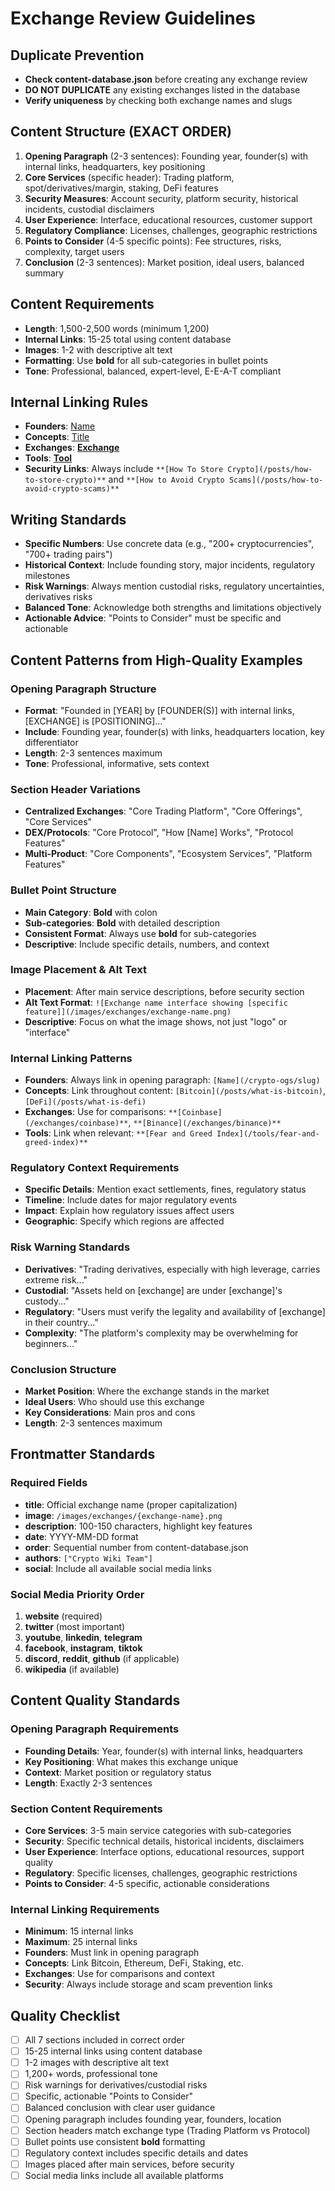 # Exchange Review Guidelines

## Duplicate Prevention

- **Check content-database.json** before creating any exchange review
- **DO NOT DUPLICATE** any existing exchanges listed in the database
- **Verify uniqueness** by checking both exchange names and slugs

## Content Structure (EXACT ORDER)

1. **Opening Paragraph** (2-3 sentences): Founding year, founder(s) with internal links, headquarters, key positioning
2. **Core Services** (specific header): Trading platform, spot/derivatives/margin, staking, DeFi features
3. **Security Measures**: Account security, platform security, historical incidents, custodial disclaimers
4. **User Experience**: Interface, educational resources, customer support
5. **Regulatory Compliance**: Licenses, challenges, geographic restrictions
6. **Points to Consider** (4-5 specific points): Fee structures, risks, complexity, target users
7. **Conclusion** (2-3 sentences): Market position, ideal users, balanced summary

## Content Requirements

- **Length**: 1,500-2,500 words (minimum 1,200)
- **Internal Links**: 15-25 total using content database
- **Images**: 1-2 with descriptive alt text
- **Formatting**: Use **bold** for all sub-categories in bullet points
- **Tone**: Professional, balanced, expert-level, E-E-A-T compliant

## Internal Linking Rules

- **Founders**: [Name](/crypto-ogs/{slug})
- **Concepts**: [Title](/posts/{slug})
- **Exchanges**: **[Exchange](/exchanges/{slug})**
- **Tools**: **[Tool](/tools/{slug})**
- **Security Links**: Always include `**[How To Store Crypto](/posts/how-to-store-crypto)**` and `**[How to Avoid Crypto Scams](/posts/how-to-avoid-crypto-scams)**`

## Writing Standards

- **Specific Numbers**: Use concrete data (e.g., "200+ cryptocurrencies", "700+ trading pairs")
- **Historical Context**: Include founding story, major incidents, regulatory milestones
- **Risk Warnings**: Always mention custodial risks, regulatory uncertainties, derivatives risks
- **Balanced Tone**: Acknowledge both strengths and limitations objectively
- **Actionable Advice**: "Points to Consider" must be specific and actionable

## Content Patterns from High-Quality Examples

### **Opening Paragraph Structure**

- **Format**: "Founded in [YEAR] by [FOUNDER(S)] with internal links, [EXCHANGE] is [POSITIONING]..."
- **Include**: Founding year, founder(s) with links, headquarters location, key differentiator
- **Length**: 2-3 sentences maximum
- **Tone**: Professional, informative, sets context

### **Section Header Variations**

- **Centralized Exchanges**: "Core Trading Platform", "Core Offerings", "Core Services"
- **DEX/Protocols**: "Core Protocol", "How [Name] Works", "Protocol Features"
- **Multi-Product**: "Core Components", "Ecosystem Services", "Platform Features"

### **Bullet Point Structure**

- **Main Category**: **Bold** with colon
- **Sub-categories**: **Bold** with detailed description
- **Consistent Format**: Always use **bold** for sub-categories
- **Descriptive**: Include specific details, numbers, and context

### **Image Placement & Alt Text**

- **Placement**: After main service descriptions, before security section
- **Alt Text Format**: `![Exchange name interface showing [specific feature]](/images/exchanges/exchange-name.png)`
- **Descriptive**: Focus on what the image shows, not just "logo" or "interface"

### **Internal Linking Patterns**

- **Founders**: Always link in opening paragraph: `[Name](/crypto-ogs/slug)`
- **Concepts**: Link throughout content: `[Bitcoin](/posts/what-is-bitcoin)`, `[DeFi](/posts/what-is-defi)`
- **Exchanges**: Use for comparisons: `**[Coinbase](/exchanges/coinbase)**`, `**[Binance](/exchanges/binance)**`
- **Tools**: Link when relevant: `**[Fear and Greed Index](/tools/fear-and-greed-index)**`

### **Regulatory Context Requirements**

- **Specific Details**: Mention exact settlements, fines, regulatory status
- **Timeline**: Include dates for major regulatory events
- **Impact**: Explain how regulatory issues affect users
- **Geographic**: Specify which regions are affected

### **Risk Warning Standards**

- **Derivatives**: "Trading derivatives, especially with high leverage, carries extreme risk..."
- **Custodial**: "Assets held on [exchange] are under [exchange]'s custody..."
- **Regulatory**: "Users must verify the legality and availability of [exchange] in their country..."
- **Complexity**: "The platform's complexity may be overwhelming for beginners..."

### **Conclusion Structure**

- **Market Position**: Where the exchange stands in the market
- **Ideal Users**: Who should use this exchange
- **Key Considerations**: Main pros and cons
- **Length**: 2-3 sentences maximum

## Frontmatter Standards

### **Required Fields**

- **title**: Official exchange name (proper capitalization)
- **image**: `/images/exchanges/{exchange-name}.png`
- **description**: 100-150 characters, highlight key features
- **date**: YYYY-MM-DD format
- **order**: Sequential number from content-database.json
- **authors**: `["Crypto Wiki Team"]`
- **social**: Include all available social media links

### **Social Media Priority Order**

1. **website** (required)
2. **twitter** (most important)
3. **youtube**, **linkedin**, **telegram**
4. **facebook**, **instagram**, **tiktok**
5. **discord**, **reddit**, **github** (if applicable)
6. **wikipedia** (if available)

## Content Quality Standards

### **Opening Paragraph Requirements**

- **Founding Details**: Year, founder(s) with internal links, headquarters
- **Key Positioning**: What makes this exchange unique
- **Context**: Market position or regulatory status
- **Length**: Exactly 2-3 sentences

### **Section Content Requirements**

- **Core Services**: 3-5 main service categories with sub-categories
- **Security**: Specific technical details, historical incidents, disclaimers
- **User Experience**: Interface options, educational resources, support quality
- **Regulatory**: Specific licenses, challenges, geographic restrictions
- **Points to Consider**: 4-5 specific, actionable considerations

### **Internal Linking Requirements**

- **Minimum**: 15 internal links
- **Maximum**: 25 internal links
- **Founders**: Must link in opening paragraph
- **Concepts**: Link Bitcoin, Ethereum, DeFi, Staking, etc.
- **Exchanges**: Use for comparisons and context
- **Security**: Always include storage and scam prevention links

## Quality Checklist

- [ ] All 7 sections included in correct order
- [ ] 15-25 internal links using content database
- [ ] 1-2 images with descriptive alt text
- [ ] 1,200+ words, professional tone
- [ ] Risk warnings for derivatives/custodial risks
- [ ] Specific, actionable "Points to Consider"
- [ ] Balanced conclusion with clear user guidance
- [ ] Opening paragraph includes founding year, founders, location
- [ ] Section headers match exchange type (Trading Platform vs Protocol)
- [ ] Bullet points use consistent **bold** formatting
- [ ] Regulatory context includes specific details and dates
- [ ] Images placed after main services, before security
- [ ] Social media links include all available platforms
